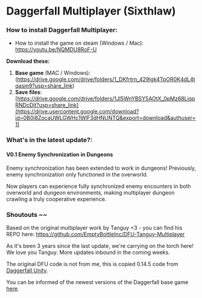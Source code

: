 # Daggerfall Multiplayer (Sixthlaw)

### How to install Daggerfall Multiplayer:
- How to install the game on steam (Windows / Mac): https://youtu.be/NQMDU8RoF-U

**Download these:**
1. **Base game** (MAC / Windows): (https://drive.google.com/drive/folders/1_DKfrtrn_429lgk4TpOR0K4dL4tqasm9?usp=share_link)
2. **Save files**: [https://drive.google.com/drive/folders/1Jl5WnYBSY5AOtX_0pMz68LiqpRNDcDit?usp=share_link](https://drive.usercontent.google.com/download?id=0B0i8ZocaUWLGWHc1WlF3dHNUNTQ&export=download&authuser=1)

### What's in the latest update?:
#### V0.1 Enemy Synchronization in Dungeons
Enemy synchronization has been extended to work in dungeons! Previously, enemy synchronization only functioned in the overworld. 

Now players can experience fully synchronized enemy encounters in both overworld and dungeon environments, making multiplayer dungeon crawling a truly cooperative experience.

### Shoutouts ~~

Based on the original multiplayer work by Tanguy <3 - you can find his REPO here: https://github.com/EmptyBottleInc/DFU-Tanguy-Multiplayer

As it's been 3 years since the last update, we're carrying on the torch here! We love you Tanguy. More updates inbound in the coming weeks. 

The original DFU code is not from me, this is copied 0.14.5 code from [Daggerfall Unity](https://github.com/Interkarma/daggerfall-unity).

You can be informed of the newest versions of the Daggerfall base game [here](https://www.dfworkshop.net/).

